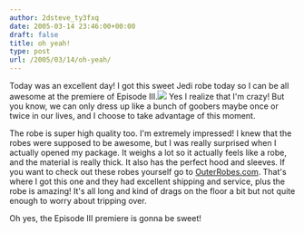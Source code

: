 ```yaml
---
author: 2dsteve_ty3fxq
date: 2005-03-14 23:46:00+00:00
draft: false
title: oh yeah!
type: post
url: /2005/03/14/oh-yeah/
---
```


Today was an excellent day! I got this sweet Jedi robe today so I can be all awesome at the premiere of Episode III.![](http://photos1.blogger.com/img/102/1596/400/jedirobe.jpg)
Yes I realize that I'm crazy! But you know, we can only dress up like a bunch of goobers maybe once or twice in our lives, and I choose to take advantage of this moment.

The robe is super high quality too. I'm extremely impressed! I knew that the robes were supposed to be awesome, but I was really surprised when I actually opened my package. It weighs a lot so it actually feels like a robe, and the material is really thick. It also has the perfect hood and sleeves. If you want to check out these robes yourself go to [OuterRobes.com](http://www.outerrobes.com/). That's where I got this one and they had excellent shipping and service, plus the robe is amazing! It's all long and kind of drags on the floor a bit but not quite enough to worry about tripping over.

Oh yes, the Episode III premiere is gonna be sweet!

